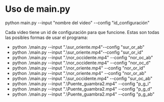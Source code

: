 # Uso de main.py
python main.py --input "nombre del video" --config "id_configuración"

Cada video tiene un id de configuración para que funcione.
Estas son todas las posibles formas de usar el programa:

* python .\main.py --input ".\sur_oriente.mp4"--config "sur_or_ab"
* python .\main.py --input ".\sur_oriente.mp4"--config "sur_or_id"
* python .\main.py --input ".\nor_occidente.mp4" --config "nor_oc_ab"
* python .\main.py --input ".\nor_occidente.mp4" --config "nor_oc_d"
* python .\main.py --input ".\nor_oriente.mp4" --config "nor_or_id"
* python .\main.py --input ".\nor_oriente.mp4" --config "nor_or_ab"
* python .\main.py --input ".\sur_occidente.mp4" --config "sur_oc_ab"
* python .\main.py --input ".\Puente_guambra2.mp4" --config "p_g_i"
* python .\main.py --input ".\Puente_guambra2.mp4" --config "p_g_d"
* python .\main.py --input ".\Puente_guambra2.mp4" --config "p_g_ab"

